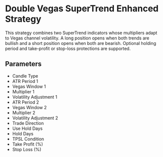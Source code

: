 # Double Vegas SuperTrend Enhanced Strategy

This strategy combines two SuperTrend indicators whose multipliers adapt to Vegas channel volatility. A long position opens when both trends are bullish and a short position opens when both are bearish. Optional holding period and take-profit or stop-loss protections are supported.

## Parameters
- Candle Type
- ATR Period 1
- Vegas Window 1
- Multiplier 1
- Volatility Adjustment 1
- ATR Period 2
- Vegas Window 2
- Multiplier 2
- Volatility Adjustment 2
- Trade Direction
- Use Hold Days
- Hold Days
- TPSL Condition
- Take Profit (%)
- Stop Loss (%)
